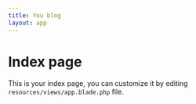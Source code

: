 ```yaml
---
title: You blog
layout: app
---
```


# Index page

This is your index page, you can customize it by editing `resources/views/app.blade.php` file.
